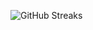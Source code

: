 ![GitHub Streaks](https://github-streaks-mqc9.onrender.com/streak/happilli/image?theme=midnight&cache_bust=1743672411&lang=ja)
